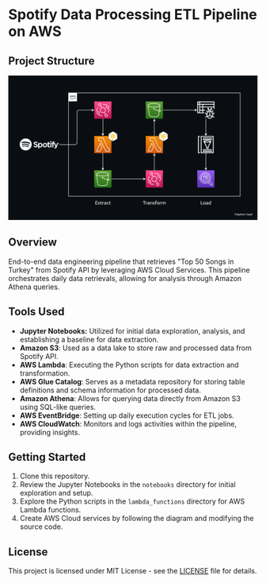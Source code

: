 # Spotify Data Processing ETL Pipeline on AWS


## Project Structure

<img src="screenshots/diagram.png" alt="Alt text" width="1400">

## Overview
End-to-end data engineering pipeline that retrieves "Top 50 Songs in Turkey" from Spotify API by leveraging AWS Cloud Services. This pipeline orchestrates daily data retrievals, allowing for analysis through Amazon Athena queries.

## Tools Used
- **Jupyter Notebooks:** Utilized for initial data exploration, analysis, and establishing a baseline for data extraction.
- **Amazon S3**: Used as a data lake to store raw and processed data from Spotify API.
- **AWS Lambda**: Executing the Python scripts for data extraction and transformation.
- **AWS Glue Catalog**: Serves as a metadata repository for storing table definitions and schema information for processed data.
- **Amazon Athena**: Allows for querying data directly from Amazon S3 using SQL-like queries.
- **AWS EventBridge**: Setting up daily execution cycles for ETL jobs.
- **AWS CloudWatch**: Monitors and logs activities within the pipeline, providing insights.

## Getting Started
1. Clone this repository.
2. Review the Jupyter Notebooks in the `notebooks` directory for initial exploration and setup.
3. Explore the Python scripts in the `lambda_functions` directory for AWS Lambda functions.
4. Create AWS Cloud services by following the diagram and modifying the source code.

## License
This project is licensed under MIT License - see the [LICENSE](LICENSE) file for details.
